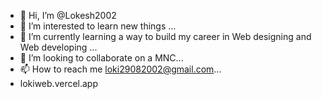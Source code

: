 - 👋 Hi, I’m @Lokesh2002
- 👀 I’m interested to learn new things ...
- 🌱 I’m currently learning a way to build my career in Web designing and Web developing ...
- 💞️ I’m looking to collaborate on a MNC...
- 📫 How to reach me loki29082002@gmail.com...
- lokiweb.vercel.app

<!---
Lokesh2002/Lokesh2002 is a ✨ special ✨ repository because its `README.md` (this file) appears on your GitHub profile.
You can click the Preview link to take a look at your changes.
--->
